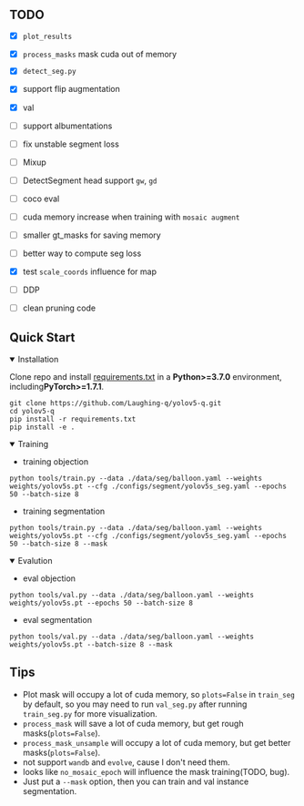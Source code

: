 

## TODO
- [X] `plot_results`
- [X] `process_masks` mask cuda out of memory
- [X] `detect_seg.py`
- [X] support flip augmentation
- [X] val
- [ ] support albumentations
- [ ] fix unstable segment loss
- [ ] Mixup
- [ ] DetectSegment head support `gw`, `gd`
- [ ] coco eval
- [ ] cuda memory increase when training with `mosaic augment`
- [ ] smaller gt_masks for saving memory
- [ ] better way to compute seg loss
- [X] test `scale_coords` influence for map
- [ ] DDP
- [ ] clean pruning code


## Quick Start

<details open>
<summary>Installation</summary>

Clone repo and install [requirements.txt](https://github.com/Laughing-q/YOLO-Q/blob/master/requirements.txt) in a
**Python>=3.7.0** environment, including**PyTorch>=1.7.1**.

```shell
git clone https://github.com/Laughing-q/yolov5-q.git
cd yolov5-q
pip install -r requirements.txt
pip install -e .
```

</details>


<details open>
<summary>Training</summary>

- training objection
```shell
python tools/train.py --data ./data/seg/balloon.yaml --weights weights/yolov5s.pt --cfg ./configs/segment/yolov5s_seg.yaml --epochs 50 --batch-size 8
```

- training segmentation
```shell
python tools/train.py --data ./data/seg/balloon.yaml --weights weights/yolov5s.pt --cfg ./configs/segment/yolov5s_seg.yaml --epochs 50 --batch-size 8 --mask
```

</details>

<details open>
<summary>Evalution</summary>

- eval objection
```shell
python tools/val.py --data ./data/seg/balloon.yaml --weights weights/yolov5s.pt --epochs 50 --batch-size 8
```

- eval segmentation
```shell
python tools/val.py --data ./data/seg/balloon.yaml --weights weights/yolov5s.pt --batch-size 8 --mask
```

</details>


## Tips
- Plot mask will occupy a lot of cuda memory, so `plots=False` in `train_seg` by default, so you may need to run `val_seg.py` after running `train_seg.py` for more visualization.
- `process_mask` will save a lot of cuda memory, but get rough masks(`plots=False`).
- `process_mask_unsample` will occupy a lot of cuda memory, but get better masks(`plots=False`).
- not support `wandb` and `evolve`, cause I don't need them.
- looks like `no_mosaic_epoch` will influence the mask training(TODO, bug).
- Just put a `--mask` option, then you can train and val instance segmentation.
